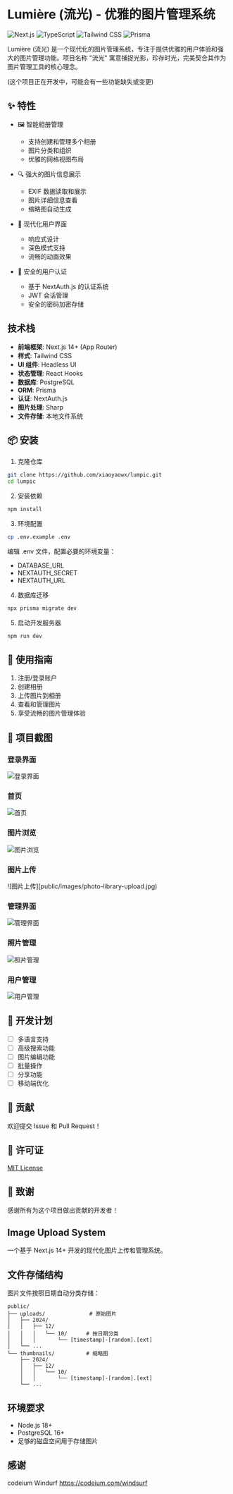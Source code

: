 # Lumière (流光) - 优雅的图片管理系统

![Next.js](https://img.shields.io/badge/Next.js-14.0-black)
![TypeScript](https://img.shields.io/badge/TypeScript-5.0-blue)
![Tailwind CSS](https://img.shields.io/badge/Tailwind_CSS-3.0-38B2AC)
![Prisma](https://img.shields.io/badge/Prisma-5.0-2D3748)

Lumière (流光) 是一个现代化的图片管理系统，专注于提供优雅的用户体验和强大的图片管理功能。项目名称 "流光" 寓意捕捉光影，珍存时光，完美契合其作为图片管理工具的核心理念。

(这个项目正在开发中，可能会有一些功能缺失或变更)

## ✨ 特性

- 🖼️ 智能相册管理
  - 支持创建和管理多个相册
  - 图片分类和组织
  - 优雅的网格视图布局

- 🔍 强大的图片信息展示
  - EXIF 数据读取和展示
  - 图片详细信息查看
  - 缩略图自动生成

- 🎨 现代化用户界面
  - 响应式设计
  - 深色模式支持
  - 流畅的动画效果

- 🔐 安全的用户认证
  - 基于 NextAuth.js 的认证系统
  - JWT 会话管理
  - 安全的密码加密存储

## 技术栈

- **前端框架**: Next.js 14+ (App Router)
- **样式**: Tailwind CSS
- **UI 组件**: Headless UI
- **状态管理**: React Hooks
- **数据库**: PostgreSQL
- **ORM**: Prisma
- **认证**: NextAuth.js
- **图片处理**: Sharp
- **文件存储**: 本地文件系统


## 📦 安装

1. 克隆仓库
```bash
git clone https://github.com/xiaoyaowx/lumpic.git
cd lumpic
```

2. 安装依赖
```bash
npm install
```

3. 环境配置
```bash
cp .env.example .env
```
编辑 .env 文件，配置必要的环境变量：
- DATABASE_URL
- NEXTAUTH_SECRET
- NEXTAUTH_URL

4. 数据库迁移
```bash
npx prisma migrate dev
```

5. 启动开发服务器
```bash
npm run dev
```

## 🌟 使用指南

1. 注册/登录账户
2. 创建相册
3. 上传图片到相册
4. 查看和管理图片
5. 享受流畅的图片管理体验

## 📸 项目截图

### 登录界面
![登录界面](public/images/photo-library-login.jpg)

### 首页
![首页](public/images/photo-library-home.jpg)

### 图片浏览
![图片浏览](public/images/photo-library-image.jpg)

### 图片上传
![图片上传][public/images/photo-library-upload.jpg)

### 管理界面
![管理界面](public/images/photo-library-admin.jpg)

### 照片管理
![照片管理](public/images/photo-library-admin-photo.jpg)

### 用户管理
![用户管理](public/images/photo-library-admin-user.jpg)

## 📝 开发计划

- [ ] 多语言支持
- [ ] 高级搜索功能
- [ ] 图片编辑功能
- [ ] 批量操作
- [ ] 分享功能
- [ ] 移动端优化

## 🤝 贡献

欢迎提交 Issue 和 Pull Request！

## 📄 许可证

[MIT License](LICENSE)

## 🙏 致谢

感谢所有为这个项目做出贡献的开发者！

## Image Upload System

一个基于 Next.js 14+ 开发的现代化图片上传和管理系统。


## 文件存储结构

图片文件按照日期自动分类存储：

```
public/
├── uploads/              # 原始图片
│   ├── 2024/
│   │   ├── 12/
│   │   │   └── 10/      # 按日期分类
│   │   │       └── [timestamp]-[random].[ext]
│   └── ...
└── thumbnails/          # 缩略图
    ├── 2024/
    │   ├── 12/
    │   │   └── 10/
    │   │       └── [timestamp]-[random].[ext]
    └── ...
```

## 环境要求

- Node.js 18+
- PostgreSQL 16+
- 足够的磁盘空间用于存储图片

## 感谢
codeium Windurf
https://codeium.com/windsurf 
